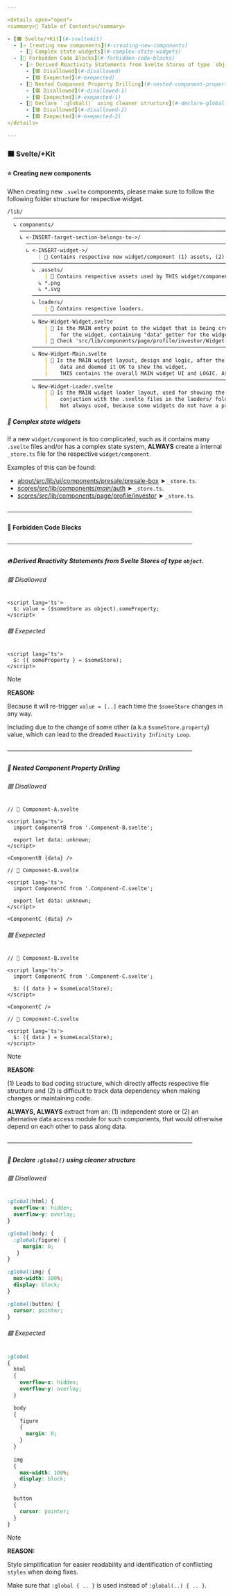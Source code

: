 ```yaml
---

<details open="open">
<summary>📑 Table of Contents</summary>

- [🟧 Svelte/+Kit](#-sveltekit)
  - [⭐️ Creating new components](#️-creating-new-components)
    - [🎡 Complex state widgets](#-complex-state-widgets)
  - [🚫 Forbidden Code Blocks](#-forbidden-code-blocks)
    - [🔥 Derived Reactivity Statements from Svelte Stores of type `object`.](#-derived-reactivity-statements-from-svelte-stores-of-type-object)
      - [🟥 Disallowed](#-disallowed)
      - [🟩 Exepected](#-exepected)
    - [💠 Nested Component Property Drilling](#-nested-component-property-drilling)
      - [🟥 Disallowed](#-disallowed-1)
      - [🟩 Exepected](#-exepected-1)
    - [🎨 Declare `:global()` using cleaner structure](#-declare-global-using-cleaner-structure)
      - [🟥 Disallowed](#-disallowed-2)
      - [🟩 Exepected](#-exepected-2)   
</details>

---
```


### 🟧 Svelte/+Kit

#### ⭐️ Creating new components

When creating new `.svelte` components, please make sure to follow the following folder structure for respective widget.

```markdown
/lib/
  ─────────────────────────────────────────────────────────────────────────────────────────────
  ↳ components/
    ─────────────────────────────────────────────────────────────────────────────────────────────
    ↳ <-INSERT-target-section-belongs-to->/
      ─────────────────────────────────────────────────────────────────────────────────────────────
      ↳ <-INSERT-widget->/
          | 📣 Contains respective new widget/component (1) assets, (2) component code, (3) preloaders, etc.
        ─────────────────────────────────────────────────────────────────────────────────────────────
        ↳ .assets/
            | 📝 Contains respective assets used by THIS widget/component.
          ↳ *.png
          ↳ *.svg
        ─────────────────────────────────────────────────────────────────────────────────────────────
        ↳ loaders/
            | 📝 Contains respective loaders.
        ─────────────────────────────────────────────────────────────────────────────────────────────
        ↳ New-Widget-Widget.svelte
            | 📝 Is the MAIN entry point to the widget that is being created, think of it as the *handler*
            |    for the widget, containing "data" getter for the widget, and showing loaders.
            | 📌 Check 'src/lib/components/page/profile/investor/Widget-Investor.svelte' for example.
        ─────────────────────────────────────────────────────────────────────────────────────────────
        ↳ New-Widget-Main.svelte
            | 📝 Is the MAIN widget layout, design and logic, after the parent [...]-Widget.svelte has loaded all necessary
            |    data and deemed it OK to show the widget.
            |    THIS contains the overall MAIN widget UI and LOGIC. As well as, necessary child components.
        ─────────────────────────────────────────────────────────────────────────────────────────────
        ↳ New-Widget-Loader.svelte
            | 📝 Is the MAIN widget loader layout, used for showing the widget outline and it's preloading-state. Used in
            |    conjuction with the .svelte files in the laoders/ folder, containing .svg elements within.
            |    Not always used, because some widgets do not have a pre-loader animation, in which case, this widget/component can be ignored.
```

##### 🎡 Complex state widgets

If a new `widget/component` is too complicated, such as it contains many `.svelte` files and/or has a complex state system, **ALWAYS** create a internal `_store.ts` file for the respective `widget/component`.

Examples of this can be found:
- [about/src/lib/ui/components/presale/presale-box](https://github.com/Betarena/betarena_about/blob/feature/public-presale/draft/1-2/src/lib/ui/components/presale/presale-box) ➤ `_store.ts`.
- [scores/src/lib/components/_main_/auth](https://github.com/Betarena/scores/tree/main/src/lib/components/_main_/auth) ➤ `_store.ts`.
- [scores/src/lib/components/page/profile/investor](https://github.com/Betarena/scores/tree/main/src/lib/components/page/profile/investor) ➤ `_store.ts`.

#### ───────────────────────────────────────────

#### 🚫 Forbidden Code Blocks

##### ───────────────────────────────────────────

##### 🔥 Derived Reactivity Statements from Svelte Stores of type `object`.

###### 🟥 Disallowed

```svelte
<script lang='ts'>
  $: value = ($someStore as object).someProperty;
</script>
```

###### 🟩 Exepected

```svelte
<script lang='ts'>
  $: ({ someProperty } = $someStore);
</script>
```

> [!NOTE]
> **REASON:**
> 
> Because it will re-trigger `value = [..]` each time the `$someStore` changes in any way.
> 
> Including due to the change of some other (a.k.a `$someStore.property`) value, which can lead to the dreaded `Reactivity Infinity Loop`.

##### ───────────────────────────────────────────

##### 💠 Nested Component Property Drilling

###### 🟥 Disallowed

```svelte
// 📝 Component-A.svelte

<script lang='ts'>
  import ComponentB from '.Component-B.svelte';

  export let data: unknown;
</script>

<ComponentB {data} />
```

```svelte
// 📝 Component-B.svelte

<script lang='ts'>
  import ComponentC from '.Component-C.svelte';

  export let data: unknown;
</script>

<ComponentC {data} />
```

###### 🟩 Exepected

```svelte
// 📝 Component-B.svelte

<script lang='ts'>
  import ComponentC from '.Component-C.svelte';

  $: ({ data } = $someLocalStore);
</script>

<ComponentC />
```

```svelte
// 📝 Component-C.svelte

<script lang='ts'>
  $: ({ data } = $someLocalStore);
</script>
```

> [!NOTE]
> **REASON:**
>
> (1) Leads to bad coding structure, which directly affects respective file structure and (2) is difficult to track data dependency when making changes or maintaining code.
>
> **ALWAYS, ALWAYS** extract from an: (1) independent store or (2) an alternative data access module for such components, that would otherwise depend on each other to pass along data.

##### ───────────────────────────────────────────

##### 🎨 Declare `:global()` using cleaner structure

###### 🟥 Disallowed

```scss
:global(html) {
  overflow-x: hidden;
  overflow-y: overlay;
}

:global(body) {
  :global(figure) {
     margin: 0;
   }
}

:global(img) {
  max-width: 100%;
  display: block;
}

:global(button) {
  cursor: pointer;
}
```

###### 🟩 Exepected

```scss
:global
{
  html
  {
    overflow-x: hidden;
    overflow-y: overlay;
  }

  body
  {
    figure
    {
      margin: 0;
    }
  }
  
  img
  {
    max-width: 100%;
    display: block;
  }
  
  button
  {
    cursor: pointer;
  }
}
```

> [!NOTE]
> **REASON:**
>
> Style simplification for easier readability and identification of conflicting `styles` when doing fixes.
>
> Make sure that `:global { .. }` is used instead of `:global(..) { .. }`.
